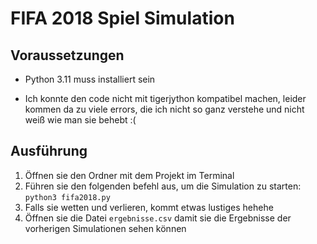 # FIFA 2018 Spiel Simulation

## Voraussetzungen

- Python 3.11 muss installiert sein

- Ich konnte den code nicht mit tigerjython kompatibel machen, leider kommen da zu viele errors, die ich nicht so ganz verstehe und nicht weiß wie man sie behebt :(

## Ausführung

1. Öffnen sie den Ordner mit dem Projekt im Terminal
2. Führen sie den folgenden befehl aus, um die Simulation zu starten:
 `python3 fifa2018.py`
3. Falls sie wetten und verlieren, kommt etwas lustiges hehehe
4. Öffnen sie die Datei `ergebnisse.csv` damit sie die Ergebnisse der vorherigen Simulationen sehen können

